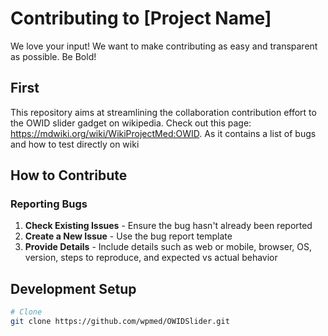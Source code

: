 # Contributing to [Project Name]

We love your input! We want to make contributing as easy and transparent as possible. Be Bold!

## First

This repository aims at streamlining the collaboration contribution effort to the OWID slider gadget on wikipedia. Check out this page: https://mdwiki.org/wiki/WikiProjectMed:OWID. As it contains a list of bugs and how to test directly on wiki
 

## How to Contribute

### Reporting Bugs
1. **Check Existing Issues** - Ensure the bug hasn't already been reported
2. **Create a New Issue** - Use the bug report template
3. **Provide Details** - Include details such as web or mobile, browser, OS, version, steps to reproduce, and expected vs actual behavior

## Development Setup

```bash
# Clone
git clone https://github.com/wpmed/OWIDSlider.git